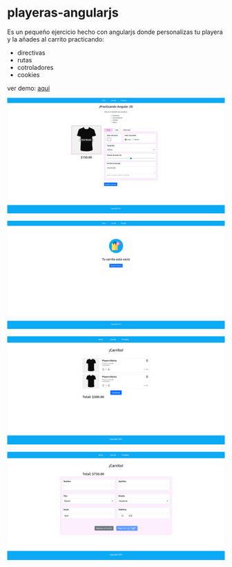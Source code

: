 # playeras-angularjs
Es un pequeño ejercicio hecho con angularjs donde personalizas tu playera y la añades al carrito practicando: 
* directivas
* rutas 
* cotroladores 
* cookies

ver demo:  [aquí](https://angularjsplayeras.vercel.app/  "aquí")


![Alt text](/img/pag1.png?raw=true "inicio")

![Alt text](/img/pag2.png?raw=true "carrito vacio")

![Alt text](/img/pag3.png?raw=true "añadir carrito")

![Alt text](/img/pag4.png?raw=true "información del cliente")

